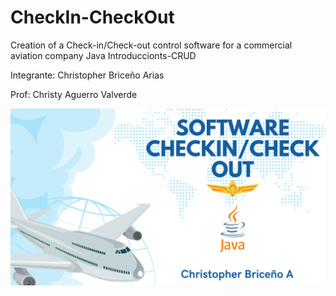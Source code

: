 # CheckIn-CheckOut

Creation of a Check-in/Check-out control software for a commercial aviation company 
Java Introduccionts-CRUD

Integrante:
Christopher Briceño Arias 
 
Prof:
Christy Aguerro Valverde

![](/Proyecto-CheckIn-CheckOut/img/Banner.png)

